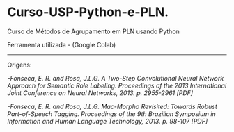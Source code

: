 # Curso-USP-Python-e-PLN.
Curso de Métodos de Agrupamento em PLN usando Python

Ferramenta utilizada - (Google Colab)

___
Origens:

*-Fonseca, E. R. and Rosa, J.L.G. A Two-Step Convolutional Neural Network Approach for Semantic Role Labeling. Proceedings of the 2013 International Joint Conference on Neural Networks, 2013. p. 2955-2961 [PDF]*

*-Fonseca, E. R. and Rosa, J.L.G. Mac-Morpho Revisited: Towards Robust Part-of-Speech Tagging. Proceedings of the 9th Brazilian Symposium in Information and Human Language Technology, 2013. p. 98-107 [PDF]*
